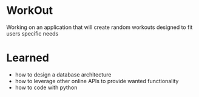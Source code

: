 # WorkOut
Working on an application that will create random workouts designed to fit users specific needs
# Learned
- how to design a database architecture
- how to leverage other online APIs to provide wanted functionality
- how to code with python
